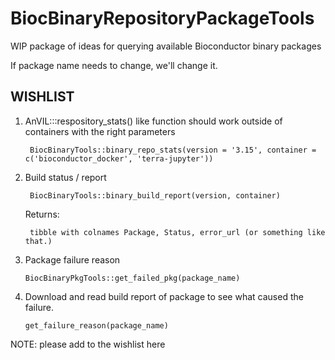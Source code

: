 # BiocBinaryRepositoryPackageTools

WIP package of ideas for querying available Bioconductor binary packages

If package name needs to change, we'll change it. <please add suggestions>

## WISHLIST

1. AnVIL:::respository_stats() like function should work outside of containers with the right parameters

        BiocBinaryTools::binary_repo_stats(version = '3.15', container = c('bioconductor_docker', 'terra-jupyter'))

2. Build status / report 

        BiocBinaryTools::binary_build_report(version, container)

    Returns:

        tibble with colnames Package, Status, error_url (or something like that.)

 3. Package failure reason
        
        BiocBinaryPkgTools::get_failed_pkg(package_name)
        
 4. Download and read build report of package to see what caused the failure. 
        
        get_failure_reason(package_name)
        
        
NOTE: please add to the wishlist here
